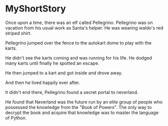 # MyShortStory

Once upon a time, there was an elf called Pellegrino. Pellegrino was on vacation from his usual work as Santa's helper. He was wearing waldo's red striped shirt. 

Pellegrino jumped over the fence to the autokart dome to play with the karts.

He didn't see the karts coming and was running for his life. He dodged many karts until finally he spotted an escape.

He then jumped to a kart and got inside and drove away.

And then he lived happily ever after. 

It didn't end there, Pellegrino found a secret portal to neverland.

He found that Neverland was the future run by an elite group of people who possessed the knowledge from the "Book of Powers". The only way to decrypt the book and acquire that knowledge was to master the language of Python. 
